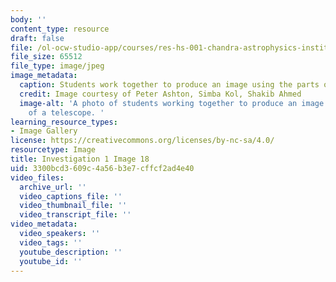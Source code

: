 ```yaml
---
body: ''
content_type: resource
draft: false
file: /ol-ocw-studio-app/courses/res-hs-001-chandra-astrophysics-institute/mithfh_chandra_inv1_foc_4.jpg
file_size: 65512
file_type: image/jpeg
image_metadata:
  caption: Students work together to produce an image using the parts of a telescope.
  credit: Image courtesy of Peter Ashton, Simba Kol, Shakib Ahmed
  image-alt: 'A photo of students working together to produce an image using the parts
    of a telescope. '
learning_resource_types:
- Image Gallery
license: https://creativecommons.org/licenses/by-nc-sa/4.0/
resourcetype: Image
title: Investigation 1 Image 18
uid: 3300bcd3-609c-4a56-b3e7-cffcf2ad4e40
video_files:
  archive_url: ''
  video_captions_file: ''
  video_thumbnail_file: ''
  video_transcript_file: ''
video_metadata:
  video_speakers: ''
  video_tags: ''
  youtube_description: ''
  youtube_id: ''
---
```

